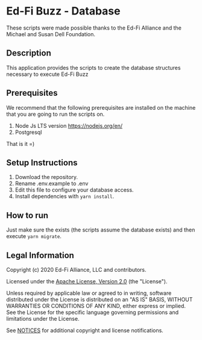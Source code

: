 # Ed-Fi Buzz - Database

These scripts were made possible thanks to the Ed-Fi Alliance and the Michael and Susan Dell Foundation.

## Description

This application provides the scripts to create the database structures necessary to execute Ed-Fi Buzz

## Prerequisites

We recommend that the following prerequisites are installed on the machine that you are going to run the scripts on.

1. Node Js LTS version https://nodejs.org/en/
2. Postgresql

That is it =)

## Setup Instructions

1. Download the repository.
2. Rename .env.example to .env
3. Edit this file to configure your database access.
4. Install dependencies with `yarn install`.

## How to run

Just make sure the exists (the scripts assume the database exists) and then execute `yarn migrate`.

## Legal Information

Copyright (c) 2020 Ed-Fi Alliance, LLC and contributors.

Licensed under the [Apache License, Version 2.0](LICENSE) (the "License").

Unless required by applicable law or agreed to in writing, software
distributed under the License is distributed on an "AS IS" BASIS,
WITHOUT WARRANTIES OR CONDITIONS OF ANY KIND, either express or implied.
See the License for the specific language governing permissions and
limitations under the License.

See [NOTICES](NOTICES.md) for additional copyright and license notifications.
